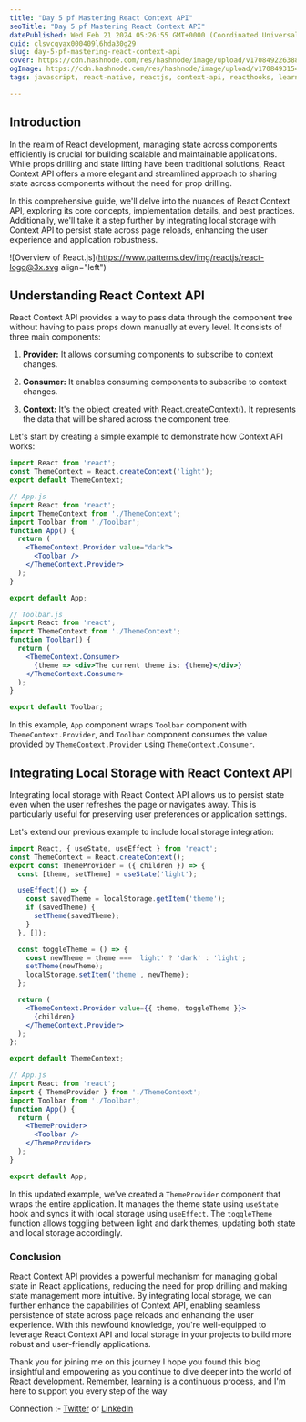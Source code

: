 ```yaml
---
title: "Day 5 pf Mastering React Context API"
seoTitle: "Day 5 pf Mastering React Context API"
datePublished: Wed Feb 21 2024 05:26:55 GMT+0000 (Coordinated Universal Time)
cuid: clsvcqyax000409l6hda30g29
slug: day-5-pf-mastering-react-context-api
cover: https://cdn.hashnode.com/res/hashnode/image/upload/v1708492263885/578c62dc-f1c7-49c8-80e2-abbd73d5e815.png
ogImage: https://cdn.hashnode.com/res/hashnode/image/upload/v1708493154327/5dc68c25-9cc8-4b2c-abe8-80692541db7b.png
tags: javascript, react-native, reactjs, context-api, reacthooks, learn-in-public

---
```


## **Introduction**

In the realm of React development, managing state across components efficiently is crucial for building scalable and maintainable applications. While props drilling and state lifting have been traditional solutions, React Context API offers a more elegant and streamlined approach to sharing state across components without the need for prop drilling.

In this comprehensive guide, we'll delve into the nuances of React Context API, exploring its core concepts, implementation details, and best practices. Additionally, we'll take it a step further by integrating local storage with Context API to persist state across page reloads, enhancing the user experience and application robustness.

![Overview of React.js](https://www.patterns.dev/img/reactjs/react-logo@3x.svg align="left")

## Understanding React Context API

React Context API provides a way to pass data through the component tree without having to pass props down manually at every level. It consists of three main components:

1. **Provider:** It allows consuming components to subscribe to context changes.
    
2. **Consumer:** It enables consuming components to subscribe to context changes.
    
3. **Context:** It's the object created with React.createContext(). It represents the data that will be shared across the component tree.
    

Let's start by creating a simple example to demonstrate how Context API works:

```jsx
import React from 'react';
const ThemeContext = React.createContext('light');
export default ThemeContext;
```

```jsx
// App.js
import React from 'react';
import ThemeContext from './ThemeContext';
import Toolbar from './Toolbar';
function App() {
  return (
    <ThemeContext.Provider value="dark">
      <Toolbar />
    </ThemeContext.Provider>
  );
}

export default App;
```

```jsx
// Toolbar.js
import React from 'react';
import ThemeContext from './ThemeContext';
function Toolbar() {
  return (
    <ThemeContext.Consumer>
      {theme => <div>The current theme is: {theme}</div>}
    </ThemeContext.Consumer>
  );
}

export default Toolbar;
```

In this example, `App` component wraps `Toolbar` component with `ThemeContext.Provider`, and `Toolbar` component consumes the value provided by `ThemeContext.Provider` using `ThemeContext.Consumer`.

## Integrating Local Storage with React Context API

Integrating local storage with React Context API allows us to persist state even when the user refreshes the page or navigates away. This is particularly useful for preserving user preferences or application settings.

Let's extend our previous example to include local storage integration:

```jsx
import React, { useState, useEffect } from 'react';
const ThemeContext = React.createContext();
export const ThemeProvider = ({ children }) => {
  const [theme, setTheme] = useState('light');

  useEffect(() => {
    const savedTheme = localStorage.getItem('theme');
    if (savedTheme) {
      setTheme(savedTheme);
    }
  }, []);

  const toggleTheme = () => {
    const newTheme = theme === 'light' ? 'dark' : 'light';
    setTheme(newTheme);
    localStorage.setItem('theme', newTheme);
  };

  return (
    <ThemeContext.Provider value={{ theme, toggleTheme }}>
      {children}
    </ThemeContext.Provider>
  );
};

export default ThemeContext;
```

```jsx
// App.js
import React from 'react';
import { ThemeProvider } from './ThemeContext';
import Toolbar from './Toolbar';
function App() {
  return (
    <ThemeProvider>
      <Toolbar />
    </ThemeProvider>
  );
}

export default App;
```

In this updated example, we've created a `ThemeProvider` component that wraps the entire application. It manages the theme state using `useState` hook and syncs it with local storage using `useEffect`. The `toggleTheme` function allows toggling between light and dark themes, updating both state and local storage accordingly.

### Conclusion

React Context API provides a powerful mechanism for managing global state in React applications, reducing the need for prop drilling and making state management more intuitive. By integrating local storage, we can further enhance the capabilities of Context API, enabling seamless persistence of state across page reloads and enhancing the user experience. With this newfound knowledge, you're well-equipped to leverage React Context API and local storage in your projects to build more robust and user-friendly applications.

Thank you for joining me on this journey I hope you found this blog insightful and empowering as you continue to dive deeper into the world of React development. Remember, learning is a continuous process, and I'm here to support you every step of the way

Connection :- [Twitter](https://twitter.com/IngoleNehal) or [LinkedIn](https://www.linkedin.com/in/nehal-ingole/)